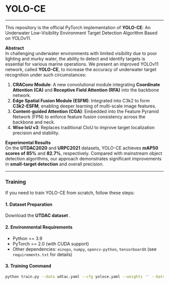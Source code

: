 ﻿# YOLO-CE 

------  

This repository is the official PyTorch implementation of **YOLO-CE**: An Underwater Low-Visibility Environment Target Detection Algorithm Based on YOLOv11.  

**Abstract**  
In challenging underwater environments with limited visibility due to poor lighting and murky water, the ability to detect and identify targets is essential for various marine operations. We present an improved YOLOv11 network, called **YOLO-CE**, to increase the accuracy of underwater target recognition under such circumstances:  
1. **CRAConv Module**: A new convolutional module integrating **Coordinate Attention (CA)** and **Receptive Field Attention (RFA)** into the backbone network.  
2. **Edge Spatial Fusion Module (ESFM)**: Integrated into C3k2 to form **C3k2-ESFM**, enabling deeper learning of multi-scale image features.  
3. **Content-guided Attention (CGA)**: Embedded into the Feature Pyramid Network (FPN) to enforce feature fusion consistency across the backbone and neck.  
4. **Wise IoU v3**: Replaces traditional CIoU to improve target localization precision and stability.  

**Experimental Results**  
On the **UTDAC2020** and **URPC2021** datasets, YOLO-CE achieves **mAP50 scores of 85%** and **82.7%**, respectively. Compared with mainstream object detection algorithms, our approach demonstrates significant improvements in **small-target detection** and overall precision.  

------  

### Training  

If you need to train YOLO-CE from scratch, follow these steps:  

#### 1. Dataset Preparation  
Download the **UTDAC dataset** .  

#### 2. Environmental Requirements  
- Python == 3.9  
- PyTorch == 2.0 (with CUDA support)  
- Other dependencies: `einops`, `numpy`, `opencv-python`, `tensorboardX` (see `requirements.txt` for details)  

#### 3. Training Command  
```bash  
python train.py --data udtac.yaml --cfg yoloce.yaml --weights '' --batch-size 32 --epochs 300 
